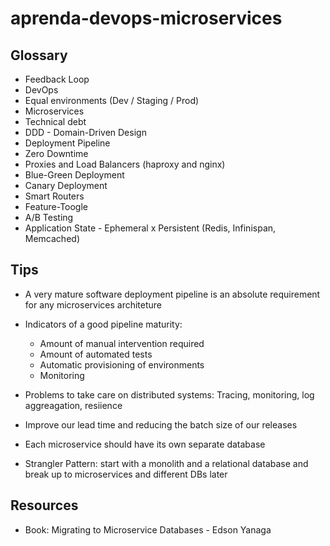 # aprenda-devops-microservices

## Glossary

* Feedback Loop
* DevOps
* Equal environments (Dev / Staging / Prod)
* Microservices
* Technical debt
* DDD - Domain-Driven Design
* Deployment Pipeline
* Zero Downtime
* Proxies and Load Balancers (haproxy and nginx)
* Blue-Green Deployment
* Canary Deployment
* Smart Routers
* Feature-Toogle
* A/B Testing
* Application State - Ephemeral x Persistent  (Redis, Infinispan, Memcached)

## Tips

* A very mature software deployment pipeline is an absolute requirement for any microservices architeture
* Indicators of a good pipeline maturity:
  * Amount of manual intervention required
  * Amount of automated tests
  * Automatic provisioning of environments
  * Monitoring
  
* Problems to take care on distributed systems: Tracing, monitoring, log aggreagation, resiience
* Improve our lead time and reducing the batch size of our releases
* Each microservice should have its own separate database
* Strangler Pattern: start with a monolith and a relational database and break up to microservices and different DBs later

## Resources

* Book: Migrating to Microservice Databases - Edson Yanaga
